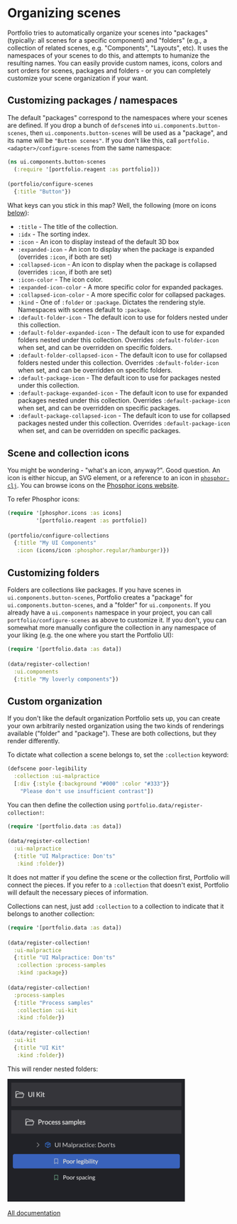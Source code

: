 # Organizing scenes

Portfolio tries to automatically organize your scenes into "packages"
(typically: all scenes for a specific component) and "folders" (e.g., a
collection of related scenes, e.g. "Components", "Layouts", etc). It uses the
namespaces of your scenes to do this, and attempts to humanize the resulting
names. You can easily provide custom names, icons, colors and sort orders for
scenes, packages and folders - or you can completely customize your scene
organization if your want.

## Customizing packages / namespaces

The default "packages" correspond to the namespaces where your scenes are
defined. If you drop a bunch of `defscene`s into `ui.components.button-scenes`,
then `ui.components.button-scenes` will be used as a "package", and its name
will be `"Button scenes"`. If you don't like this, call
`portfolio.<adapter>/configure-scenes` from the same namespace:

```clj
(ns ui.components.button-scenes
  (:require '[portfolio.reagent :as portfolio]))

(portfolio/configure-scenes
  {:title "Button"})
```

What keys can you stick in this map? Well, the following (more on icons
[below](#icons)):

- `:title` - The title of the collection.
- `:idx` - The sorting index.
- `:icon` - An icon to display instead of the default 3D box
- `:expanded-icon` - An icon to display when the package is expanded (overrides
  `:icon`, if both are set)
- `:collapsed-icon` - An icon to display when the package is collapsed (overrides
  `:icon`, if both are set)
- `:icon-color` - The icon color.
- `:expanded-icon-color` - A more specific color for expanded packages.
- `:collapsed-icon-color` - A more specific color for collapsed packages.
- `:kind` - One of `:folder` or `:package`. Dictates the rendering style.
  Namespaces with scenes default to `:package`.
- `:default-folder-icon` - The default icon to use for folders nested under this
  collection.
- `:default-folder-expanded-icon` - The default icon to use for expanded folders
  nested under this collection. Overrides `:default-folder-icon` when set, and
  can be overridden on specific folders.
- `:default-folder-collapsed-icon` - The default icon to use for collapsed folders
  nested under this collection. Overrides `:default-folder-icon` when set, and
  can be overridden on specific folders.
- `:default-package-icon` - The default icon to use for packages nested under this
  collection.
- `:default-package-expanded-icon` - The default icon to use for expanded packages
  nested under this collection. Overrides `:default-package-icon` when set, and
  can be overridden on specific packages.
- `:default-package-collapsed-icon` - The default icon to use for collapsed packages
  nested under this collection. Overrides `:default-package-icon` when set, and
  can be overridden on specific packages.

<a id="icons"></a>
## Scene and collection icons

You might be wondering - "what's an icon, anyway?". Good question. An icon is
either hiccup, an SVG element, or a reference to an icon in
[`phosphor-clj`](https://github.com/cjohansen/phosphor-clj). You can browse
icons on the [Phosphor icons website](https://phosphoricons.com/).

To refer Phosphor icons:

```clj
(require '[phosphor.icons :as icons]
         '[portfolio.reagent :as portfolio])

(portfolio/configure-collections
  {:title "My UI Components"
   :icon (icons/icon :phosphor.regular/hamburger)})
```

## Customizing folders

Folders are collections like packages. If you have scenes in
`ui.components.button-scenes`, Portfolio creates a "package" for
`ui.components.button-scenes`, and a "folder" for `ui.components`. If you
already have a `ui.components` namespace in your project, you can call
`portfolio/configure-scenes` as above to customize it. If you don't, you can
somewhat more manually configure the collection in any namespace of your liking
(e.g. the one where you start the Portfolio UI):

```clj
(require '[portfolio.data :as data])

(data/register-collection!
  :ui.components
  {:title "My loverly components"})
```

## Custom organization

If you don't like the default organization Portfolio sets up, you can create
your own arbitrarily nested organization using the two kinds of renderings
available ("folder" and "package"). These are both collections, but they render
differently.

To dictate what collection a scene belongs to, set the `:collection` keyword:

```clj
(defscene poor-legibility
  :collection :ui-malpractice
  [:div {:style {:background "#000" :color "#333"}}
    "Please don't use insufficient contrast"])
```

You can then define the collection using `portfolio.data/register-collection!`:

```clj
(require '[portfolio.data :as data])

(data/register-collection!
  :ui-malpractice
  {:title "UI Malpractice: Don'ts"
   :kind :folder})
```

It does not matter if you define the scene or the collection first, Portfolio
will connect the pieces. If you refer to a `:collection` that doesn't exist,
Portfolio will default the necessary pieces of information.

Collections can nest, just add `:collection` to a collection to indicate that it
belongs to another collection:

```clj
(require '[portfolio.data :as data])

(data/register-collection!
  :ui-malpractice
  {:title "UI Malpractice: Don'ts"
   :collection :process-samples
   :kind :package})

(data/register-collection!
  :process-samples
  {:title "Process samples"
   :collection :ui-kit
   :kind :folder})

(data/register-collection!
  :ui-kit
  {:title "UI Kit"
   :kind :folder})
```

This will render nested folders:

<img src="./nested-folders.png" style="max-width: 400px" alt="Nested folders">

[All documentation](./index.md)
